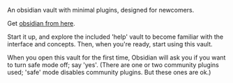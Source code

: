 An obsidian vault with minimal plugins, designed for newcomers. 

Get [obsidian from here](https://obsidian.md/).

Start it up, and explore the included 'help' vault to become familiar with the interface and concepts. Then, when you're ready, start using this vault.

When you open this vault for the first time, Obsidian will ask you if you want to turn safe mode off; say 'yes'. (There are one or two community plugins used; 'safe' mode disables community plugins. But these ones are ok.)

